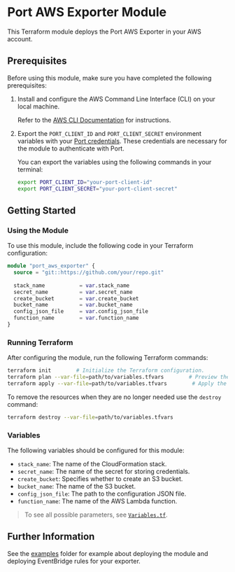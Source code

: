# Port AWS Exporter Module

This Terraform module deploys the Port AWS Exporter in your AWS account.

## Prerequisites

Before using this module, make sure you have completed the following prerequisites:

1. Install and configure the AWS Command Line Interface (CLI) on your local machine. 
   
   Refer to the [AWS CLI Documentation](https://docs.aws.amazon.com/cli/latest/userguide/cli-chap-getting-started.html) for instructions.
2. Export the `PORT_CLIENT_ID` and `PORT_CLIENT_SECRET` environment variables with your [Port credentials](https://docs.getport.io/build-your-software-catalog/sync-data-to-catalog/api/#find-your-port-credentials). These credentials are necessary for the module to authenticate with Port.

   You can export the variables using the following commands in your terminal:

   ```bash
   export PORT_CLIENT_ID="your-port-client-id"
   export PORT_CLIENT_SECRET="your-port-client-secret"


## Getting Started

### Using the Module

To use this module, include the following code in your Terraform configuration:

```terraform
module "port_aws_exporter" {
  source = "git::https://github.com/your/repo.git"
  
  stack_name           = var.stack_name
  secret_name          = var.secret_name
  create_bucket        = var.create_bucket
  bucket_name          = var.bucket_name
  config_json_file     = var.config_json_file
  function_name        = var.function_name
}
```
### Running Terraform
After configuring the module, run the following Terraform commands:

```bash
terraform init        # Initialize the Terraform configuration.
terraform plan --var-file=path/to/variables.tfvars        # Preview the changes to be applied, providing the path to your variables file using the --var-file option.
terraform apply --var-file=path/to/variables.tfvars        # Apply the changes and provision the resources in your AWS account, providing the path to your variables file using the --var-file option.
```

To remove the resources when they are no longer needed use the `destroy` command:

```bash
terraform destroy --var-file=path/to/variables.tfvars
```


### Variables
The following variables should be configured for this module:

- `stack_name`: The name of the CloudFormation stack.
- `secret_name`: The name of the secret for storing credentials.
- `create_bucket`: Specifies whether to create an S3 bucket.
- `bucket_name`: The name of the S3 bucket.
- `config_json_file`: The path to the configuration JSON file.
- `function_name`: The name of the AWS Lambda function.

> To see all possible parameters, see [`Variables.tf`](./variables.tf).

## Further Information
See the [examples](./examples/) folder for example about deploying the module and deploying EventBridge rules for your exporter.
